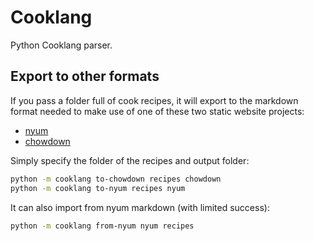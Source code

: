 # Cooklang

Python Cooklang parser.


## Export to other formats

If you pass a folder full of cook recipes, it will export to the markdown format needed to make use of one of these two static website projects:
- [nyum](https://github.com/doersino/nyum)
- [chowdown](https://github.com/clarklab/chowdown)

Simply specify the folder of the recipes and output folder:

```sh
python -m cooklang to-chowdown recipes chowdown
python -m cooklang to-nyum recipes nyum
```

It can also import from nyum markdown (with limited success):

```sh
python -m cooklang from-nyum nyum recipes
```